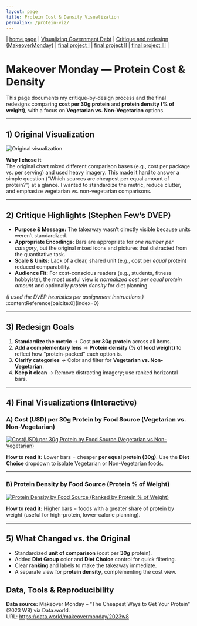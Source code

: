 ```yaml
---
layout: page
title: Protein Cost & Density Visualization
permalink: /protein-viz/
---
```


| [home page](https://aspdelus.github.io/Aspdelus-dataviz-portfolio/) | [Visualizing Government Debt](dataviz-examples) | [Critique and redesign (MakeoverMonday)](protein-viz) | [final project I](final-project-part-one) | [final project II](final-project-part-two) | [final project III](final-project-part-three) |

# Makeover Monday — Protein Cost & Density

This page documents my critique-by-design process and the final redesigns comparing **cost per 30g protein** and **protein density (% of weight)**, with a focus on **Vegetarian vs. Non-Vegetarian** options.

---

## 1) Original Visualization


![Original visualization](https://aspdelus.github.io/Aspdelus-dataviz-portfolio/makeovermonday_original.png)

**Why I chose it**  
The original chart mixed different comparison bases (e.g., cost per package vs. per serving) and used heavy imagery. This made it hard to answer a simple question (“Which sources are cheapest per equal amount of protein?”) at a glance. I wanted to standardize the metric, reduce clutter, and emphasize vegetarian vs. non-vegetarian comparisons.

---

## 2) Critique Highlights (Stephen Few’s DVEP)

- **Purpose & Message:** The takeaway wasn’t directly visible because units weren’t standardized.  
- **Appropriate Encodings:** Bars are appropriate for *one number per category*, but the original mixed icons and pictures that distracted from the quantitative task.  
- **Scale & Units:** Lack of a clear, shared unit (e.g., cost per *equal* protein) reduced comparability.  
- **Audience Fit:** For cost-conscious readers (e.g., students, fitness hobbyists), the most useful view is *normalized cost per equal protein amount* and optionally *protein density* for diet planning.  

*(I used the DVEP heuristics per assignment instructions.)* :contentReference[oaicite:0]{index=0}

---

## 3) Redesign Goals

1. **Standardize the metric** → Cost **per 30g protein** across all items.  
2. **Add a complementary lens** → **Protein density (% of food weight)** to reflect how “protein-packed” each option is.  
3. **Clarify categories** → Color and filter for **Vegetarian vs. Non-Vegetarian**.  
4. **Keep it clean** → Remove distracting imagery; use ranked horizontal bars.



---

## 4) Final Visualizations (Interactive)

### A) Cost (USD) per 30g Protein by Food Source (Vegetarian vs. Non-Vegetarian)

<!-- Interactive embed -->
<div class='tableauPlaceholder' id='viz1758140126855' style='position: relative'>
  <noscript>
    <a href='#'>
      <img alt='Cost(USD) per 30g Protein by Food Source (Vegetarian vs Non-Vegetarian) '
           src='https://public.tableau.com/static/images/Pr/ProteinbyFoodSource/Costper30gProtein/1.png' style='border: none' />
    </a>
  </noscript>
  <object class='tableauViz'  style='display:none;'>
    <param name='host_url' value='https%3A%2F%2Fpublic.tableau.com%2F' />
    <param name='embed_code_version' value='3' />
    <param name='site_root' value='' />
    <param name='name' value='ProteinbyFoodSource/Costper30gProtein' />
    <param name='tabs' value='no' />
    <param name='toolbar' value='yes' />
    <param name='static_image' value='https://public.tableau.com/static/images/Pr/ProteinbyFoodSource/Costper30gProtein/1.png' />
    <param name='animate_transition' value='yes' />
    <param name='display_static_image' value='yes' />
    <param name='display_spinner' value='yes' />
    <param name='display_overlay' value='yes' />
    <param name='display_count' value='yes' />
    <param name='language' value='en-US' />
    <param name='filter' value='publish=yes' />
  </object>
</div>
<script type='text/javascript'>
  var divElement = document.getElementById('viz1758140126855');
  var vizElement = divElement.getElementsByTagName('object')[0];
  vizElement.style.width='100%';
  vizElement.style.height=(divElement.offsetWidth*0.75)+'px';
  var scriptElement = document.createElement('script');
  scriptElement.src = 'https://public.tableau.com/javascripts/api/viz_v1.js';
  vizElement.parentNode.insertBefore(scriptElement, vizElement);
</script>

**How to read it:** Lower bars = cheaper **per equal protein (30g)**. Use the **Diet Choice** dropdown to isolate Vegetarian or Non-Vegetarian foods.

---

### B) Protein Density by Food Source (Protein % of Weight)

<!-- Interactive embed -->
<div class='tableauPlaceholder' id='viz1758140132083' style='position: relative'>
  <noscript>
    <a href='#'>
      <img alt='Protein Density by Food Source (Ranked by Protein % of Weight) '
           src='https://public.tableau.com/static/images/Pr/ProteinDensitybyFoodSource/On-DietRanking/1.png' style='border: none' />
    </a>
  </noscript>
  <object class='tableauViz'  style='display:none;'>
    <param name='host_url' value='https%3A%2F%2Fpublic.tableau.com%2F' />
    <param name='embed_code_version' value='3' />
    <param name='site_root' value='' />
    <param name='name' value='ProteinDensitybyFoodSource/On-DietRanking' />
    <param name='tabs' value='no' />
    <param name='toolbar' value='yes' />
    <param name='static_image' value='https://public.tableau.com/static/images/Pr/ProteinDensitybyFoodSource/On-DietRanking/1.png' />
    <param name='animate_transition' value='yes' />
    <param name='display_static_image' value='yes' />
    <param name='display_spinner' value='yes' />
    <param name='display_overlay' value='yes' />
    <param name='display_count' value='yes' />
    <param name='language' value='zh-CN' />
    <param name='filter' value='publish=yes' />
  </object>
</div>
<script type='text/javascript'>
  var divElement = document.getElementById('viz1758140132083');
  var vizElement = divElement.getElementsByTagName('object')[0];
  vizElement.style.width='100%';
  vizElement.style.height=(divElement.offsetWidth*0.75)+'px';
  var scriptElement = document.createElement('script');
  scriptElement.src = 'https://public.tableau.com/javascripts/api/viz_v1.js';
  vizElement.parentNode.insertBefore(scriptElement, vizElement);
</script>

**How to read it:** Higher bars = foods with a greater share of protein by weight (useful for high-protein, lower-calorie planning).

---

## 5) What Changed vs. the Original

- Standardized **unit of comparison** (cost per **30g** protein).  
- Added **Diet Group** color and **Diet Choice** control for quick filtering.  
- Clear **ranking** and labels to make the takeaway immediate.  
- A separate view for **protein density**, complementing the cost view.

## Data, Tools & Reproducibility
**Data source:** Makeover Monday – “The Cheapest Ways to Get Your Protein” (2023 W8) via Data.world.  
URL: https://data.world/makeovermonday/2023w8

